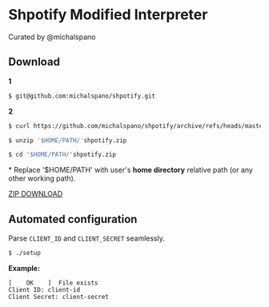 # Shpotify Modified Interpreter

Curated by @michalspano

## Download

__1__

```bash
$ git@github.com:michalspano/shpotify.git
```

__2__

```bash
$ curl https://github.com/michalspano/shpotify/archive/refs/heads/master.zip > '$HOME/PATH/'shpotify.zip
```

```bash
$ unzip '$HOME/PATH/'shpotify.zip
```

```bash
$ cd '$HOME/PATH/'shpotify.zip
```

\* Replace '$HOME/PATH' with user's __home directory__ relative path (or any other working path).

[ZIP DOWNLOAD][ZIP]

## Automated configuration
Parse `CLIENT_ID` and `CLIENT_SECRET` seamlessly.

```bash
$ ./setup
```

__Example:__
```
[    OK    ]  File exists
Client ID: client-id
Client Secret: client-secret
```

<!-- LINKS -->
[ZIP]: https://github.com/michalspano/shpotify/archive/refs/heads/master.zip
